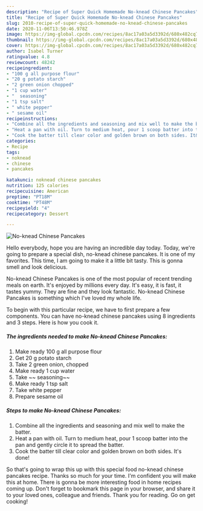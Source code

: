 ```yaml
---
description: "Recipe of Super Quick Homemade No-knead Chinese Pancakes"
title: "Recipe of Super Quick Homemade No-knead Chinese Pancakes"
slug: 2010-recipe-of-super-quick-homemade-no-knead-chinese-pancakes
date: 2020-11-06T13:50:46.978Z
image: https://img-global.cpcdn.com/recipes/8ac17a03a5d3392d/680x482cq70/no-knead-chinese-pancakes-recipe-main-photo.jpg
thumbnail: https://img-global.cpcdn.com/recipes/8ac17a03a5d3392d/680x482cq70/no-knead-chinese-pancakes-recipe-main-photo.jpg
cover: https://img-global.cpcdn.com/recipes/8ac17a03a5d3392d/680x482cq70/no-knead-chinese-pancakes-recipe-main-photo.jpg
author: Isabel Turner
ratingvalue: 4.8
reviewcount: 48242
recipeingredient:
- "100 g all purpose flour"
- "20 g potato starch"
- "2 green onion chopped"
- "1 cup water"
- "  seasoning"
- "1 tsp salt"
- " white pepper"
- " sesame oil"
recipeinstructions:
- "Combine all the ingredients and seasoning and mix well to make the batter."
- "Heat a pan with oil. Turn to medium heat, pour 1 scoop batter into the pan and gently circle it to spread the batter."
- "Cook the batter till clear color and golden brown on both sides. It&#39;s done!"
categories:
- Recipe
tags:
- noknead
- chinese
- pancakes

katakunci: noknead chinese pancakes 
nutrition: 125 calories
recipecuisine: American
preptime: "PT18M"
cooktime: "PT48M"
recipeyield: "4"
recipecategory: Dessert

---
```



![No-knead Chinese Pancakes](https://img-global.cpcdn.com/recipes/8ac17a03a5d3392d/680x482cq70/no-knead-chinese-pancakes-recipe-main-photo.jpg)

Hello everybody, hope you are having an incredible day today. Today, we're going to prepare a special dish, no-knead chinese pancakes. It is one of my favorites. This time, I am going to make it a little bit tasty. This is gonna smell and look delicious.

No-knead Chinese Pancakes is one of the most popular of recent trending meals on earth. It's enjoyed by millions every day. It's easy, it is fast, it tastes yummy. They are fine and they look fantastic. No-knead Chinese Pancakes is something which I've loved my whole life.




To begin with this particular recipe, we have to first prepare a few components. You can have no-knead chinese pancakes using 8 ingredients and 3 steps. Here is how you cook it.

<!--inarticleads1-->

##### The ingredients needed to make No-knead Chinese Pancakes:

1. Make ready 100 g all purpose flour
1. Get 20 g potato starch
1. Take 2 green onion, chopped
1. Make ready 1 cup water
1. Take  ~~ seasoning~~
1. Make ready 1 tsp salt
1. Take  white pepper
1. Prepare  sesame oil




<!--inarticleads2-->

##### Steps to make No-knead Chinese Pancakes:

1. Combine all the ingredients and seasoning and mix well to make the batter.
1. Heat a pan with oil. Turn to medium heat, pour 1 scoop batter into the pan and gently circle it to spread the batter.
1. Cook the batter till clear color and golden brown on both sides. It&#39;s done!




So that's going to wrap this up with this special food no-knead chinese pancakes recipe. Thanks so much for your time. I'm confident you will make this at home. There is gonna be more interesting food in home recipes coming up. Don't forget to bookmark this page in your browser, and share it to your loved ones, colleague and friends. Thank you for reading. Go on get cooking!
